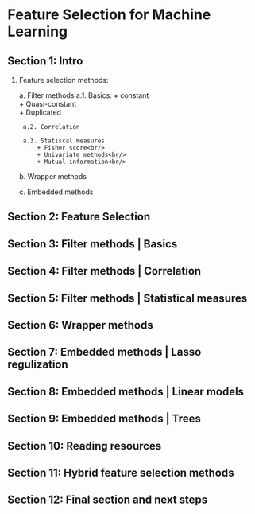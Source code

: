 # Feature Selection for Machine Learning

## Section 1: Intro

1. Feature selection methods:

	a. Filter methods
		a.1. Basics:
			+ constant<br/>
			+ Quasi-constant<br/>
			+ Duplicated<br/>
		
		a.2. Correlation

		a.3. Statiscal measures
			+ Fisher score<br/>
			+ Univariate methods<br/>
			+ Mutual information<br/>

	b. Wrapper methods

	c. Embedded methods

## Section 2: Feature Selection

## Section 3: Filter methods | Basics

## Section 4: Filter methods | Correlation

## Section 5: Filter methods | Statistical measures

## Section 6: Wrapper methods

## Section 7: Embedded methods | Lasso regulization

## Section 8: Embedded methods | Linear models

## Section 9: Embedded methods | Trees

## Section 10: Reading resources

## Section 11: Hybrid feature selection methods

## Section 12: Final section and next steps
